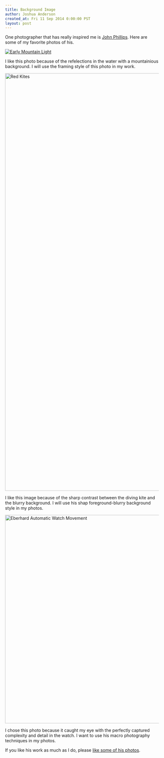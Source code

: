 ```yaml
---
title: Background Image
author: Joshua Anderson
created_at: Fri 11 Sep 2014 0:00:00 PST
layout: post
---
```


One photographer that has really inspired me is [John Phillips](https://www.flickr.com/photos/johnphillips1).
Here are some of my favorite photos of his.

<a href="https://www.flickr.com/photos/johnphillips1/15165052976" title="Early Mountain Light by John Phillips, on Flickr"><img class="post-image" src="https://farm6.staticflickr.com/5567/15165052976_0b5d38dd28_k.jpg" alt="Early Mountain Light"></a>

I like this photo because of the refelections in the water with a mountainious background. I will use the framing style of this photo in my work.

<a href="https://www.flickr.com/photos/johnphillips1/14343995825" title="Red Kites by John Phillips, on Flickr"><img src="https://farm4.staticflickr.com/3901/14343995825_a6cfdd20dd_k.jpg" width="2048" height="1366" alt="Red Kites"></a>

I like this image because of the sharp contrast between the diving kite and the blurry background. I will use his shap foreground-blurry background style in my photos.

<a href="https://www.flickr.com/photos/johnphillips1/6781263085" title="Eberhard Automatic Watch Movement by John Phillips, on Flickr"><img src="https://farm8.staticflickr.com/7169/6781263085_bac3c20913_b.jpg" width="1024" height="682" alt="Eberhard Automatic Watch Movement"></a>

I chose this photo because it caught my eye with the perfectly captured complexity and detail in the watch. I want to use his macro photography techniques in my photos.

If you like his work as much as I do, please [like some of his photos](https://www.flickr.com/photos/johnphillips1).
